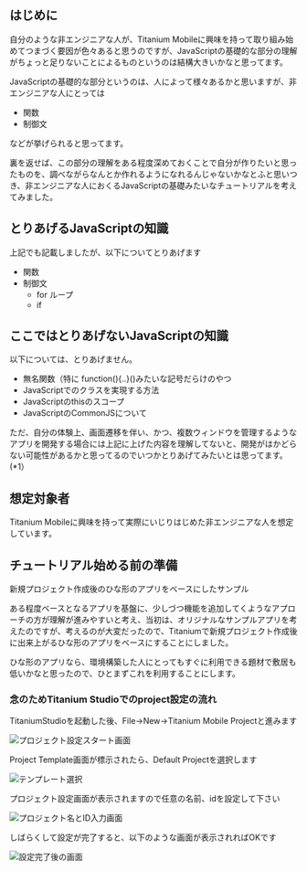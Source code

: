 ## はじめに

自分のような非エンジニアな人が、Titanium Mobileに興味を持って取り組み始めてつまづく要因が色々あると思うのですが、JavaScriptの基礎的な部分の理解がちょっと足りないことによるものというのは結構大きいかなと思ってます。

JavaScriptの基礎的な部分というのは、人によって様々あるかと思いますが、非エンジニアな人にとっては

- 関数
- 制御文

などが挙げられると思ってます。

裏を返せば、この部分の理解をある程度深めておくことで自分が作りたいと思ったものを、調べながらなんとか作れるようになれるんじゃないかなとふと思いつき、非エンジニアな人におくるJavaScriptの基礎みたいなチュートリアルを考えてみました。


## とりあげるJavaScriptの知識

上記でも記載しましたが、以下についてとりあげます

- 関数
- 制御文
    - for ループ
    - if



## ここではとりあげないJavaScriptの知識

以下については、とりあげません。

- 無名関数（特に function(){..}()みたいな記号だらけのやつ
- JavaScriptでのクラスを実現する方法
- JavaScriptのthisのスコープ
- JavaScriptのCommonJSについて

ただ、自分の体験上、画面遷移を伴い、かつ、複数ウィンドウを管理するようなアプリを開発する場合には上記に上げた内容を理解してないと、開発がはかどらない可能性があるかと思ってるのでいつかとりあげてみたいとは思ってます。(*1）

## 想定対象者

Titanium Mobileに興味を持って実際にいじりはじめた非エンジニアな人を想定しています。

## チュートリアル始める前の準備

新規プロジェクト作成後のひな形のアプリをベースにしたサンプル

ある程度ベースとなるアプリを基盤に、少しづつ機能を追加してくようなアプローチの方が理解が進みやすいと考え、当初は、オリジナルなサンプルアプリを考えたのですが、考えるのが大変だったので、Titaniumで新規プロジェクト作成後に出来上がるひな形のアプリをベースにすることにしました。

ひな形のアプリなら、環境構築した人にとってもすぐに利用できる題材で敷居も低いかなと思ったので、ひとまずこれを利用することにします。

### 念のためTitanium Studioでのproject設定の流れ

TitaniumStudioを起動した後、File→New→Titanium Mobile Projectと進みます

![プロジェクト設定スタート画面](https://raw.github.com/h5y1m141/streetAcademy/master/image/1stStep-project-configuration001.png)

Project Template画面が標示されたら、Default Projectを選択します

![テンプレート選択](https://raw.github.com/h5y1m141/streetAcademy/master/image/1stStep-project-configuration002.png)

プロジェクト設定画面が表示されますので任意の名前、idを設定して下さい

![プロジェクト名とID入力画面](https://raw.github.com/h5y1m141/streetAcademy/master/image/1stStep-project-configuration003.png)

しばらくして設定が完了すると、以下のような画面が表示されればOKです

![設定完了後の画面](https://raw.github.com/h5y1m141/streetAcademy/master/image/1stStep-project-configuration004.png)
